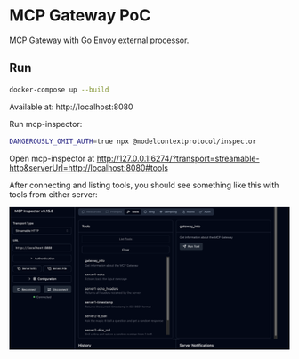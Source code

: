 # MCP Gateway PoC

MCP Gateway with Go Envoy external processor.

## Run

```bash
docker-compose up --build
```

Available at: http://localhost:8080

Run mcp-inspector:

```bash
DANGEROUSLY_OMIT_AUTH=true npx @modelcontextprotocol/inspector
```

Open mcp-inspector at http://127.0.0.1:6274/?transport=streamable-http&serverUrl=http://localhost:8080#tools

After connecting and listing tools, you should see something like this with tools from either server:

![alt text](mcp-inspector.png)
